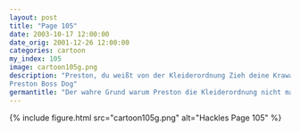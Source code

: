 ```yaml
---
layout: post
title: "Page 105"
date: 2003-10-17 12:00:00
date_orig: 2001-12-26 12:00:00
categories: cartoon
my_index: 105
image: cartoon105g.png
description: "Preston, du weißt von der Kleiderordnung Zieh deine Krawatte hoch Schön. Ich mach 's ja Aber ich sage dir es sieht nicht schön aus Du hast da ein ganz schönes Doppelkinn Schnauze 
Preston Boss Dog"
germantitle: "Der wahre Grund warum Preston die Kleiderordnung nicht mag"
---
```


{% include figure.html src="cartoon105g.png" alt="Hackles Page 105"  %}
